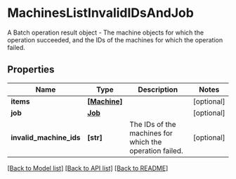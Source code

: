# MachinesListInvalidIDsAndJob

A Batch operation result object - The machine objects for which the operation succeeded, and the IDs of the machines for which the operation failed.
## Properties
Name | Type | Description | Notes
------------ | ------------- | ------------- | -------------
**items** | [**[Machine]**](Machine.md) |  | [optional] 
**job** | [**Job**](Job.md) |  | [optional] 
**invalid_machine_ids** | **[str]** | The IDs of the machines for which the operation failed. | [optional] 

[[Back to Model list]](../README.md#documentation-for-models) [[Back to API list]](../README.md#documentation-for-api-endpoints) [[Back to README]](../README.md)



